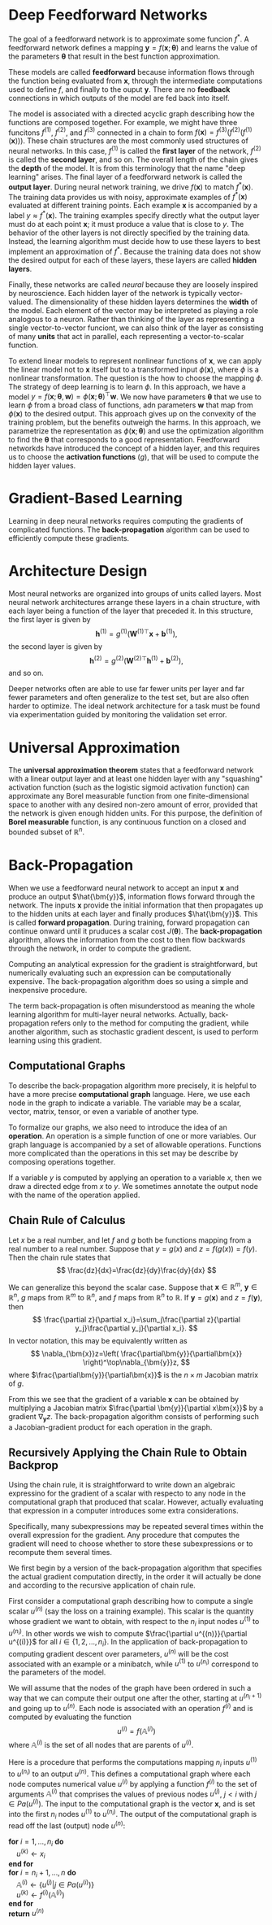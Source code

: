 # Deep Feedforward Networks
The goal of a feedforward network is to approximate some funcion $f^*$. A feedforward network defines a mapping $\bm{y}=f(\bm{x};\bm{\theta})$ and learns the value of the parameters $\bm{\theta}$ that result in the best function approximation.

These models are called **feedforward** because information flows through the function being evaluated from $\bm{x}$, through the intermediate computations used to define $f$, and finally to the ouput $\bm{y}$. There are no **feedback** connections in which outputs of the model are fed back into itself.

The model is associated with a directed acyclic graph describing how the functions are composed together. For example, we might have three funcitons $f^{(1)}$, $f^{(2)}$, and $f^{(3)}$ connected in a chain to form $f(\bm{x})=f^{(3)}(f^{(2)}(f^{(1)}(\bm{x})))$. These chain structures are the most commonly used structures of neural networks. In this case, $f^{(1)}$ is called the **first layer** of the network, $f^{(2)}$ is called the **second layer**, and so on. The overall length of the chain gives the **depth** of the model. It is from this terminology that the name "deep learning" arises. The final layer of a feedforward network is called the **output layer**. During neural network training, we drive $f(\bm{x})$ to match $f^{*}(\bm{x})$. The training data provides us with noisy, approximate examples of $f^{*}(\bm{x})$ evaluated at different training points. Each example $\bm{x}$ is accompanied by a label $y\approx f^{*}(\bm{x})$. The training examples specify directly what the output layer must do at each point $\bm{x}$; it must produce a value that is close to $y$. The behavior of the other layers is not directly specified by the training data. Instead, the learning algorithm must decide how to use these layers to best implement an approximation of $f^{*}$. Because the training data does not show the desired output for each of these layers, these layers are called **hidden layers**.

Finally, these networks are called *neural* because they are loosely inspired by neuroscience. Each hidden layer of the network is typically vector-valued. The dimensionality of these hidden layers determines the **width** of the model. Each element of the vector may be interpreted as playing a role analogous to a neuron. Rather than thinking of the layer as representing a single vector-to-vector funciont, we can also think of the layer as consisting of many **units** that act in parallel, each representing a vector-to-scalar function.

To extend linear models to represent nonlinear functions of $\bm{x}$, we can apply the linear model not to $\bm{x}$ itself but to a transformed input $\phi (\bm{x})$, where $\phi$ is a nonlinear transformation. The question is the how to choose the mapping $\phi$. The strategy of deep learning is to learn $\phi$. In this approach, we have a model $y=f(\bm{x};\bm{\theta},\bm{w})=\phi (\bm{x};\bm{\theta})^\top\bm{w}$. We now have parameters $\bm{\theta}$ that we use to learn $\phi$ from a broad class of functions, adn parameters $\bm{w}$ that map from $\phi(\bm{x})$ to the desired output. This approach gives up on the convexity of the training problem, but the benefits outweigh the harms. In this approach, we parametrize the representation as $\phi(\bm{x};\bm{\theta})$ and use the optimization algorithm to find the $\bm{\theta}$ that corresponds to a good representation. Feedforward networkds have introduced the concept of a hidden layer, and this requires us to choose the **activation functions** ($g$), that will be used to compute the hidden layer values.

# Gradient-Based Learning
Learning in deep neural networks requires computing the gradients of complicated functions. The **back-propagation** algorithm can be used to efficiently compute these gradients.

# Architecture Design
Most neural networks are organized into groups of units called layers. Most neural network architectures arrange these layers in a chain structure, with each layer being a function of the layer that preceded it. In this structure, the first layer is given by
$$
\bm{h}^{(1)} = g^{(1)} \left( \bm{W}^{(1)\top} \bm{x} + \bm{b}^{(1)} \right),
$$
the second layer is given by
$$
\bm{h}^{(2)} = g^{(2)} \left( \bm{W}^{(2)\top} \bm{h}^{(1)} + \bm{b}^{(2)} \right),
$$
and so on.

Deeper networks often are able to use far fewer units per layer and far fewer parameters and often generalize to the test set, but are also often harder to optimize. The ideal network architecture for a task must be found via experimentation guided by monitoring the validation set error.

# Universal Approximation
The **universal approximation theorem** states that a feedforward network with a linear output layer and at least one hidden layer with any "squashing" activation function (such as the logistic sigmoid activation function) can approximate any Borel measurable function from one finite-dimensional space to another with any desired non-zero amount of error, provided that the network is given enough hidden units. For this purpose, the definition of **Borel measurable** function, is any continuous function on a closed and bounded subset of $\mathbb{R}^n$.

# Back-Propagation
When we use a feedforward neural network to accept an input $\bm{x}$ and produce an output $\hat{\bm{y}}$, information flows forward through the network. The inputs $\bm{x}$ provide the initial information that then propagates up to the hidden units at each layer and finally produces $\hat{\bm{y}}$. This is called **forward propagation**. During training, forward propagation can continue onward until it pruduces a scalar cost $J({\bm{\theta}})$. The **back-propagation** algorithm, allows the information from the cost to then flow backwards through the network, in order to compute the gradient.

Computing an analytical expression for the gradient is straightforward, but numerically evaluating such an expression can be computationally expensive. The back-propagation algorithm does so using a simple and inexpensive procedure.

The term back-propagation is often misunderstood as meaning the whole learning algorithm for multi-layer neural networks. Actually, back-propagation refers only to the method for computing the gradient, while another algorithm, such as stochastic gradient descent, is used to perform learning using this gradient.

## Computational Graphs
To describe the back-propagation algorithm more precisely, it is helpful to have a more precise **computational graph** language. Here, we use each node in the graph to indicate a variable. The variable may be a scalar, vector, matrix, tensor, or even a variable of another type.

To formalize our graphs, we also need to introduce the idea of an **operation**. An operation is a simple function of one or more variables. Our graph language is accompanied by a set of allowable operations. Functions more complicated than the operations in this set may be describe by composing operations together.

If a variable $y$ is computed by applying an operation to a variable $x$, then we draw a directed edge from $x$ to $y$. We sometimes annotate the output node with the name of the operation applied.

## Chain Rule of Calculus
Let $x$ be a real number, and let $f$ and $g$ both be functions mapping from a real number to a real number. Suppose that $y=g(x)$ and $z=f(g(x))=f(y)$. Then the chain rule states that
$$
\frac{dz}{dx}=\frac{dz}{dy}\frac{dy}{dx}
$$

We can generalize this beyond the scalar case. Suppose that $\bm{x}\in\mathbb{R}^m$, $\bm{y}\in\mathbb{R}^n$, $g$ maps from $\mathbb{R}^m$ to $\mathbb{R}^n$, and $f$ maps from $\mathbb{R}^n$ to $\mathbb{R}$. If $\bm{y}=g(\bm{x})$ and $z=f(\bm{y})$, then
$$
\frac{\partial z}{\partial x_i}=\sum_j\frac{\partial z}{\partial y_j}\frac{\partial y_j}{\partial x_i}.
$$
In vector notation, this may be equivalently written as
$$
\nabla_{\bm{x}}z=\left( \frac{\partial\bm{y}}{\partial\bm{x}} \right)^\top\nabla_{\bm{y}}z,
$$
where $\frac{\partial\bm{y}}{\partial\bm{x}}$ is the $n\times m$ Jacobian matrix of $g$.

From this we see that the gradient of a variable $\bm{x}$ can be obtained by multiplying a Jacobian matrix $\frac{\partial \bm{y}}{\partial x\bm{x}}$ by a gradient $\nabla_{\bm{y}}z$. The back-propagation algorithm consists of performing such a Jacobian-gradient product for each operation in the graph.

## Recursively Applying the Chain Rule to Obtain Backprop
Using the chain rule, it is straightforward to write down an algebraic expressino for the gradient of a scalar with respecto to any node in the computational graph that produced that scalar. However, actually evaluating that expression in a computer introduces some extra considerations.

Specifically, many subexpressions may be repeated several times within the overall expression for the gradient. Any procedure that computes the gradient will need to choose whether to store these subexpressions or to recompute them several times.

We first begin by a version of the back-propagation algorithm that specifies the actual gradient computation directly, in the order it will actually be done and according to the recursive application of chain rule.

First consider a computational graph describing how to compute a single scalar $u^{(n)}$ (say the loss on a training example). This scalar is the quantity whose gradient we want to obtain, with respect to the $n_i$ input nodes $u^{(1)}$ to $u^{(n_i)}$. In other words we wish to compute $\frac{\partial u^{(n)}}{\partial u^{(i)}}$ for all $i\in\{1,2,\dots,n_i\}$. In the application of back-propagation to computing gradient descent over parameters, $u^{(n)}$ will be the cost associated with an example or a minibatch, while $u^{(1)}$ to $u^{(n_i)}$ correspond to the parameters of the model.

We will assume that the nodes of the graph have been ordered in such a way that we can compute their output one after the other, starting at $u^{(n_i+1)}$ and going up to $u^{(n)}$. Each node is associated with an operation $f^{(i)}$ and is computed by evaluating the function
$$
u^{(i)}=f(\mathbb{A}^{(i)})
$$
where $\mathbb{A}^{(i)}$ is the set of all nodes that are parents of $u^{(i)}$.

Here is a procedure that performs the computations mapping $n_i$ inputs $u^{(1)}$ to $u^{(n_i)}$ to an output $u^{(n)}$. This defines a computational graph where each node computes numerical value $u^{(i)}$ by applying a function $f^{(i)}$ to the set of arguments $\mathbb{A}^{(i)}$ that comprises the values of previous nodes $u^{(j)}$, $j<i$ with $j\in Pa(u^{(i)})$. The input to the computational graph is the vector $\bm{x}$, and is set into the first $n_i$ nodes $u^{(1)}$ to $u^{(n_i)}$. The output of the computational graph is read off the last (output) node $u^{(n)}$:

**for** $i=1,\dots,n_i$ **do**  
&nbsp;&nbsp;&nbsp;&nbsp;$u^{(k)}\leftarrow x_i$  
**end for**  
**for** $i=n_i+1,\dots,n$ **do**  
&nbsp;&nbsp;&nbsp;&nbsp;$\mathbb{A}^{(i)}\leftarrow\{u^{(j)}|j\in Pa(u^{(i)}) \}$  
&nbsp;&nbsp;&nbsp;&nbsp;$u^{(k)}\leftarrow f^{(i)}(\mathbb{A}^{(i)})$  
**end for**  
**return** $u^{(n)}$

